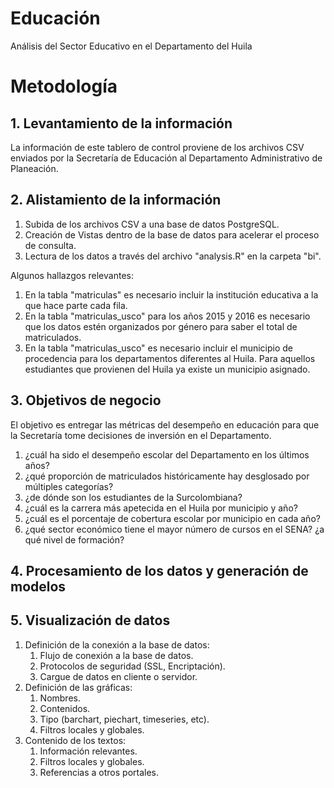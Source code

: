 # Educación
Análisis del Sector Educativo en el Departamento del Huila

# Metodología

## 1. Levantamiento de la información

La información de este tablero de control proviene de los archivos CSV enviados por la Secretaría de Educación al Departamento Administrativo de Planeación.

## 2. Alistamiento de la información

1. Subida de los archivos CSV a una base de datos PostgreSQL.
2. Creación de Vistas dentro de la base de datos para acelerar el proceso de consulta.
3. Lectura de los datos a través del archivo "analysis.R" en la carpeta "bi".

Algunos hallazgos relevantes:
1. En la tabla "matriculas" es necesario incluir la institución educativa a la que hace parte cada fila. 
2. En la tabla "matriculas_usco" para los años 2015 y 2016 es necesario que los datos estén organizados por género para saber el total de matriculados.
3. En la tabla "matriculas_usco" es necesario incluir el municipio de procedencia para los departamentos diferentes al Huila. Para aquellos estudiantes que provienen del Huila ya existe un municipio asignado. 

## 3. Objetivos de negocio

El objetivo es entregar las métricas del desempeño en educación para que la Secretaría tome decisiones de inversión en el Departamento. 

1. ¿cuál ha sido el desempeño escolar del Departamento en los últimos años?
2. ¿qué proporción de matriculados históricamente hay desglosado por múltiples categorías?
3. ¿de dónde son los estudiantes de la Surcolombiana?
4. ¿cuál es la carrera más apetecida en el Huila por municipio y año?
5. ¿cuál es el porcentaje de cobertura escolar por municipio en cada año?
6. ¿qué sector económico tiene el mayor número de cursos en el SENA? ¿a qué nivel de formación?

## 4. Procesamiento de los datos y generación de modelos

## 5. Visualización de datos

1. Definición de la conexión a la base de datos:
    1. Flujo de conexión a la base de datos.
    2. Protocolos de seguridad (SSL, Encriptación).
    3. Cargue de datos en cliente o servidor. 
2. Definición de las gráficas:
    1. Nombres.
    2. Contenidos.
    3. Tipo (barchart, piechart, timeseries, etc).
    4. Filtros locales y globales. 
3. Contenido de los textos:
    1. Información relevantes.
    2. Filtros locales y globales. 
    3. Referencias a otros portales.
